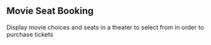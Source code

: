 ## Movie Seat Booking

Display movie choices and seats in a theater to select from in order to purchase tickets